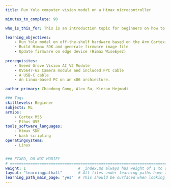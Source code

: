 ```yaml
---
title: Run Yolo computer vision model on a Himax microcontroller

minutes_to_complete: 90

who_is_this_for: This is an introduction topic for beginners on how to run a computervision application on an embedded device from Himax. This example uses an off-the-shelf Himax WiseEye2 module which is based on the Arm Cortex-M55 and Ethos-U85.

learning_objectives: 
    - Run Yolo model on off-the-shelf hardware based on the Arm Cortex-M55 and Ethos-U55
    - Build Himax SDK and generate firmware image file
    - Update firmware on edge device (Himax WiseEye2)
    
prerequisites:
    - Seeed Grove Vision AI V2 Module
    - OV5647-62 Camera module and included FPC cable
    - A USB-C cable
    - An Linux-based PC on an x86 archiecture. 

author_primary: Chaodong Gong, Alex Su, Kieran Hejmadi

### Tags
skilllevels: Beginner
subjects: ML
armips:
    - Cortex M55
    - Ethos U55
tools_software_languages:
    - Himax SDK
    - bash scripting
operatingsystems:
    - Linux


### FIXED, DO NOT MODIFY
# ================================================================================
weight: 1                       # _index.md always has weight of 1 to order correctly
layout: "learningpathall"       # All files under learning paths have this same wrapper
learning_path_main_page: "yes"  # This should be surfaced when looking for related content. Only set for _index.md of learning path content.
---
```

